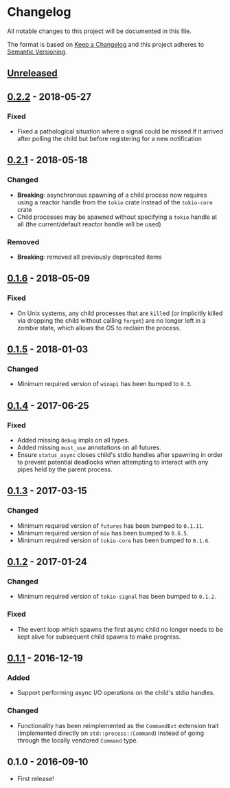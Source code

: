 # Changelog
All notable changes to this project will be documented in this file.

The format is based on [Keep a Changelog](http://keepachangelog.com/en/1.0.0/)
and this project adheres to [Semantic Versioning](http://semver.org/spec/v2.0.0.html).

## [Unreleased]

## [0.2.2] - 2018-05-27
### Fixed
- Fixed a pathological situation where a signal could be missed if it arrived
after polling the child but before registering for a new notification

## [0.2.1] - 2018-05-18
### Changed
- **Breaking**: asynchronous spawning of a child process now requires using a
reactor handle from the `tokio` crate instead of the `tokio-core` crate
- Child processes may be spawned without specifying a `tokio` handle at all
(the current/default reactor handle will be used)
### Removed
- **Breaking**: removed all previously deprecated items

## [0.1.6] - 2018-05-09
### Fixed
- On Unix systems, any child processes that are `kill`ed (or implicitly killed
via dropping the child without calling `forget`) are no longer left in a zombie
state, which allows the OS to reclaim the process.

## [0.1.5] - 2018-01-03
### Changed
- Minimum required version of `winapi` has been bumped to `0.3`.

## [0.1.4] - 2017-06-25
### Fixed
- Added missing `Debug` impls on all types.
- Added missing `must_use` annotations on all futures.
- Ensure `status_async` closes child's stdio handles after spawning in order
to prevent potential deadlocks when attempting to interact with any pipes held
by the parent process.

## [0.1.3] - 2017-03-15
### Changed
- Minimum required version of `futures` has been bumped to `0.1.11`.
- Minimum required version of `mio` has been bumped to `0.6.5`.
- Minimum required version of `tokio-core` has been bumped to `0.1.6`.

## [0.1.2] - 2017-01-24
### Changed
- Minimum required version of `tokio-signal` has been bumped to `0.1.2`.
### Fixed
- The event loop which spawns the first async child no longer needs to be kept
alive for subsequent child spawns to make progress.

## [0.1.1] - 2016-12-19
### Added
- Support performing async I/O operations on the child's stdio handles.
### Changed
- Functionality has been reimplemented as the `CommandExt` extension trait
(implemented directly on `std::process::Command`) instead of going through
the locally vendored `Command` type.

## 0.1.0 - 2016-09-10
- First release!

[Unreleased]: https://github.com/alexcrichton/tokio-process/compare/0.2.2...HEAD
[0.2.2]: https://github.com/alexcrichton/tokio-process/compare/0.2.1...0.2.2
[0.2.1]: https://github.com/alexcrichton/tokio-process/compare/0.1.6...0.2.1
[0.1.6]: https://github.com/alexcrichton/tokio-process/compare/0.1.5...0.1.6
[0.1.5]: https://github.com/alexcrichton/tokio-process/compare/0.1.4...0.1.5
[0.1.4]: https://github.com/alexcrichton/tokio-process/compare/0.1.3...0.1.4
[0.1.3]: https://github.com/alexcrichton/tokio-process/compare/0.1.2...0.1.3
[0.1.2]: https://github.com/alexcrichton/tokio-process/compare/0.1.1...0.1.2
[0.1.1]: https://github.com/alexcrichton/tokio-process/compare/0.1.0...0.1.1
